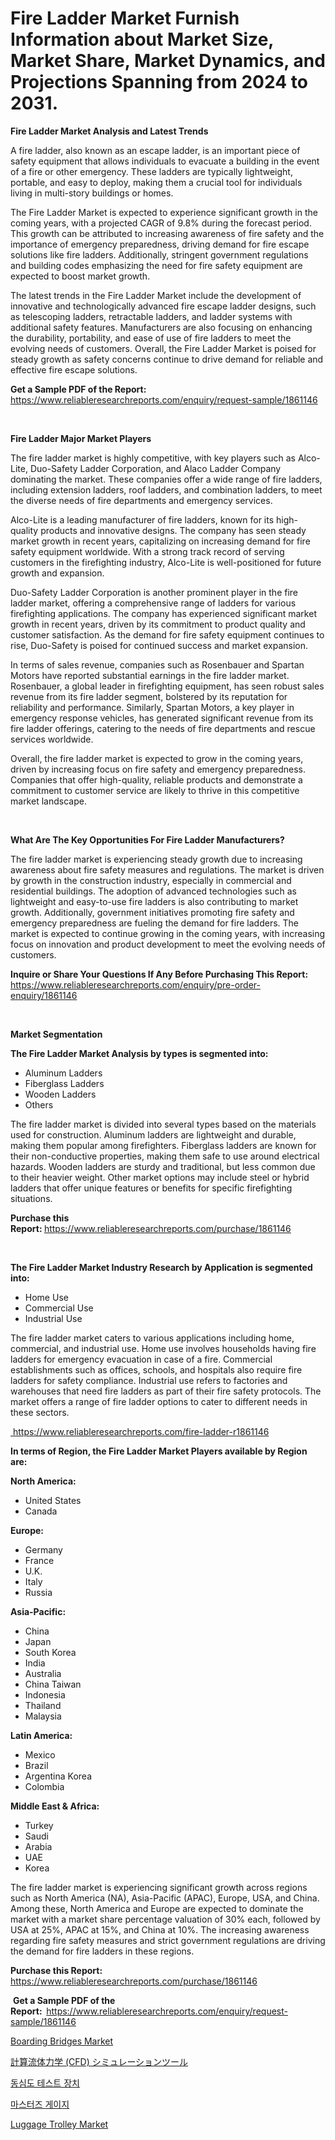 <p><h1>Fire Ladder Market Furnish Information about Market Size, Market Share, Market Dynamics, and Projections Spanning from 2024 to 2031.</h1></p><p><strong>Fire Ladder Market Analysis and Latest Trends</strong></p>
<p><p>A fire ladder, also known as an escape ladder, is an important piece of safety equipment that allows individuals to evacuate a building in the event of a fire or other emergency. These ladders are typically lightweight, portable, and easy to deploy, making them a crucial tool for individuals living in multi-story buildings or homes.</p><p>The Fire Ladder Market is expected to experience significant growth in the coming years, with a projected CAGR of 9.8% during the forecast period. This growth can be attributed to increasing awareness of fire safety and the importance of emergency preparedness, driving demand for fire escape solutions like fire ladders. Additionally, stringent government regulations and building codes emphasizing the need for fire safety equipment are expected to boost market growth.</p><p>The latest trends in the Fire Ladder Market include the development of innovative and technologically advanced fire escape ladder designs, such as telescoping ladders, retractable ladders, and ladder systems with additional safety features. Manufacturers are also focusing on enhancing the durability, portability, and ease of use of fire ladders to meet the evolving needs of customers. Overall, the Fire Ladder Market is poised for steady growth as safety concerns continue to drive demand for reliable and effective fire escape solutions.</p></p>
<p><strong>Get a Sample PDF of the Report:&nbsp;</strong> <a href="https://www.reliableresearchreports.com/enquiry/request-sample/1861146">https://www.reliableresearchreports.com/enquiry/request-sample/1861146</a></p>
<p>&nbsp;</p>
<p><strong>Fire Ladder Major Market Players</strong></p>
<p><p>The fire ladder market is highly competitive, with key players such as Alco-Lite, Duo-Safety Ladder Corporation, and Alaco Ladder Company dominating the market. These companies offer a wide range of fire ladders, including extension ladders, roof ladders, and combination ladders, to meet the diverse needs of fire departments and emergency services.</p><p>Alco-Lite is a leading manufacturer of fire ladders, known for its high-quality products and innovative designs. The company has seen steady market growth in recent years, capitalizing on increasing demand for fire safety equipment worldwide. With a strong track record of serving customers in the firefighting industry, Alco-Lite is well-positioned for future growth and expansion.</p><p>Duo-Safety Ladder Corporation is another prominent player in the fire ladder market, offering a comprehensive range of ladders for various firefighting applications. The company has experienced significant market growth in recent years, driven by its commitment to product quality and customer satisfaction. As the demand for fire safety equipment continues to rise, Duo-Safety is poised for continued success and market expansion.</p><p>In terms of sales revenue, companies such as Rosenbauer and Spartan Motors have reported substantial earnings in the fire ladder market. Rosenbauer, a global leader in firefighting equipment, has seen robust sales revenue from its fire ladder segment, bolstered by its reputation for reliability and performance. Similarly, Spartan Motors, a key player in emergency response vehicles, has generated significant revenue from its fire ladder offerings, catering to the needs of fire departments and rescue services worldwide.</p><p>Overall, the fire ladder market is expected to grow in the coming years, driven by increasing focus on fire safety and emergency preparedness. Companies that offer high-quality, reliable products and demonstrate a commitment to customer service are likely to thrive in this competitive market landscape.</p></p>
<p>&nbsp;</p>
<p><strong>What Are The Key Opportunities For Fire Ladder Manufacturers?</strong></p>
<p><p>The fire ladder market is experiencing steady growth due to increasing awareness about fire safety measures and regulations. The market is driven by growth in the construction industry, especially in commercial and residential buildings. The adoption of advanced technologies such as lightweight and easy-to-use fire ladders is also contributing to market growth. Additionally, government initiatives promoting fire safety and emergency preparedness are fueling the demand for fire ladders. The market is expected to continue growing in the coming years, with increasing focus on innovation and product development to meet the evolving needs of customers.</p></p>
<p><strong>Inquire or Share Your Questions If Any Before Purchasing This Report:</strong> <a href="https://www.reliableresearchreports.com/enquiry/pre-order-enquiry/1861146">https://www.reliableresearchreports.com/enquiry/pre-order-enquiry/1861146</a></p>
<p>&nbsp;</p>
<p><strong>Market Segmentation</strong></p>
<p><strong>The Fire Ladder Market Analysis by types is segmented into:</strong></p>
<p><ul><li>Aluminum Ladders</li><li>Fiberglass Ladders</li><li>Wooden Ladders</li><li>Others</li></ul></p>
<p><p>The fire ladder market is divided into several types based on the materials used for construction. Aluminum ladders are lightweight and durable, making them popular among firefighters. Fiberglass ladders are known for their non-conductive properties, making them safe to use around electrical hazards. Wooden ladders are sturdy and traditional, but less common due to their heavier weight. Other market options may include steel or hybrid ladders that offer unique features or benefits for specific firefighting situations.</p></p>
<p><strong>Purchase this Report:&nbsp;</strong><a href="https://www.reliableresearchreports.com/purchase/1861146">https://www.reliableresearchreports.com/purchase/1861146</a></p>
<p>&nbsp;</p>
<p><strong>The Fire Ladder Market Industry Research by Application is segmented into:</strong></p>
<p><ul><li>Home Use</li><li>Commercial Use</li><li>Industrial Use</li></ul></p>
<p><p>The fire ladder market caters to various applications including home, commercial, and industrial use. Home use involves households having fire ladders for emergency evacuation in case of a fire. Commercial establishments such as offices, schools, and hospitals also require fire ladders for safety compliance. Industrial use refers to factories and warehouses that need fire ladders as part of their fire safety protocols. The market offers a range of fire ladder options to cater to different needs in these sectors.</p></p>
<p><a href="https://www.reliableresearchreports.com/fire-ladder-r1861146">&nbsp;https://www.reliableresearchreports.com/fire-ladder-r1861146</a></p>
<p><strong>In terms of Region, the Fire Ladder Market Players available by Region are:</strong></p>
<p>
    <p> <strong> North America: </strong>
        <ul>
            <li>United States</li>
            <li>Canada</li>
        </ul>
        </p> 
    <p> <strong> Europe: </strong>
        <ul>
            <li>Germany</li>
            <li>France</li>
            <li>U.K.</li>
            <li>Italy</li>
            <li>Russia</li>
        </ul>
        </p> 
    <p> <strong> Asia-Pacific: </strong>
        <ul>
            <li>China</li>
            <li>Japan</li>
            <li>South Korea</li>
            <li>India</li>
            <li>Australia</li>
            <li>China Taiwan</li>
            <li>Indonesia</li>
            <li>Thailand</li>
            <li>Malaysia</li>
        </ul>
        </p> 
    <p> <strong> Latin America: </strong>
        <ul>
            <li>Mexico</li>
            <li>Brazil</li>
            <li>Argentina Korea</li>
            <li>Colombia</li>
        </ul>
        </p> 
    <p> <strong> Middle East & Africa: </strong>
        <ul>
            <li>Turkey</li>
            <li>Saudi</li>
            <li>Arabia</li>
            <li>UAE</li>
            <li>Korea</li>
        </ul>
    </p>
    </p>
<p><p>The fire ladder market is experiencing significant growth across regions such as North America (NA), Asia-Pacific (APAC), Europe, USA, and China. Among these, North America and Europe are expected to dominate the market with a market share percentage valuation of 30% each, followed by USA at 25%, APAC at 15%, and China at 10%. The increasing awareness regarding fire safety measures and strict government regulations are driving the demand for fire ladders in these regions.</p></p>
<p><strong>Purchase this Report: </strong><a href="https://www.reliableresearchreports.com/purchase/1861146">https://www.reliableresearchreports.com/purchase/1861146</a></p>
<p>&nbsp;<strong>Get a Sample PDF of the Report:&nbsp;&nbsp;</strong><a href="https://www.reliableresearchreports.com/enquiry/request-sample/1861146">https://www.reliableresearchreports.com/enquiry/request-sample/1861146</a></p>
<p><strong></strong></p>
<p><p><a href="https://github.com/luckyshygirl/Market-Research-Report-List-5/blob/main/boarding-bridges-market.md">Boarding Bridges Market</a></p><p><a href="https://github.com/LenoraKris2023/Market-Research-Report-List-1/blob/main/5811222160659.md">計算流体力学 (CFD) シミュレーションツール</a></p><p><a href="https://github.com/emakpiahsopiah/Market-Research-Report-List-1/blob/main/8849217172778.md">동심도 테스트 장치</a></p><p><a href="https://github.com/nuekbpymrrz5/Market-Research-Report-List-2/blob/main/6530271172779.md">마스터즈 게이지</a></p><p><a href="https://github.com/vimar16th/Market-Research-Report-List-5/blob/main/luggage-trolley-market.md">Luggage Trolley Market</a></p></p>